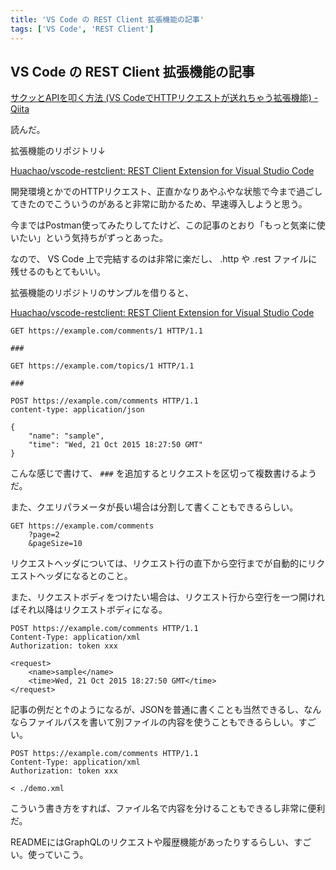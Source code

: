 ```yaml
---
title: 'VS Code の REST Client 拡張機能の記事'
tags: ['VS Code', 'REST Client']
---
```


## VS Code の REST Client 拡張機能の記事

[サクッとAPIを叩く方法 \(VS CodeでHTTPリクエストが送れちゃう拡張機能\) \- Qiita](https://qiita.com/yoshii0110/items/d40a1c8bcf0353b5bff3)

読んだ。

拡張機能のリポジトリ↓

[Huachao/vscode\-restclient: REST Client Extension for Visual Studio Code](https://github.com/Huachao/vscode-restclient)

開発環境とかでのHTTPリクエスト、正直かなりあやふやな状態で今まで過ごしてきたのでこういうのがあると非常に助かるため、早速導入しようと思う。

今まではPostman使ってみたりしてたけど、この記事のとおり「もっと気楽に使いたい」という気持ちがずっとあった。

なので、 VS Code 上で完結するのは非常に楽だし、 .http や .rest ファイルに残せるのもとてもいい。

拡張機能のリポジトリのサンプルを借りると、

[Huachao/vscode\-restclient: REST Client Extension for Visual Studio Code](https://github.com/Huachao/vscode-restclient#select-request-text)

```http
GET https://example.com/comments/1 HTTP/1.1

###

GET https://example.com/topics/1 HTTP/1.1

###

POST https://example.com/comments HTTP/1.1
content-type: application/json

{
    "name": "sample",
    "time": "Wed, 21 Oct 2015 18:27:50 GMT"
}
```

こんな感じで書けて、 `###` を追加するとリクエストを区切って複数書けるようだ。

また、クエリパラメータが長い場合は分割して書くこともできるらしい。

```http
GET https://example.com/comments
    ?page=2
    &pageSize=10
```

リクエストヘッダについては、リクエスト行の直下から空行までが自動的にリクエストヘッダになるとのこと。

また、リクエストボディをつけたい場合は、リクエスト行から空行を一つ開ければそれ以降はリクエストボディになる。

```http
POST https://example.com/comments HTTP/1.1
Content-Type: application/xml
Authorization: token xxx

<request>
    <name>sample</name>
    <time>Wed, 21 Oct 2015 18:27:50 GMT</time>
</request>
```

記事の例だと↑のようになるが、JSONを普通に書くことも当然できるし、なんならファイルパスを書いて別ファイルの内容を使うこともできるらしい。すごい。

```http
POST https://example.com/comments HTTP/1.1
Content-Type: application/xml
Authorization: token xxx

< ./demo.xml
```

こういう書き方をすれば、ファイル名で内容を分けることもできるし非常に便利だ。

READMEにはGraphQLのリクエストや履歴機能があったりするらしい、すごい。使っていこう。
